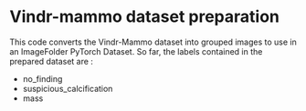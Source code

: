 # Vindr-mammo dataset preparation

This code converts the Vindr-Mammo dataset into grouped images to use in an ImageFolder PyTorch Dataset.
So far, the labels contained in the prepared dataset are : 

- no_finding
- suspicious_calcification
- mass